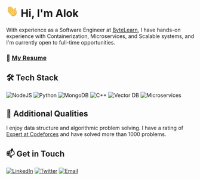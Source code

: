 # <img src="https://raw.githubusercontent.com/ABSphreak/ABSphreak/master/gifs/Hi.gif" height="32px" width="32px"> Hi, I'm Alok 

With experience as a Software Engineer at [ByteLearn](https://www.bytelearn.com/), I have hands-on experience with Containerization, Microservices, and Scalable systems, and I'm currently open to full-time opportunities.
### 📝 [My Resume](https://drive.google.com/file/d/1PVDQKMMIVguiy7Cnkia-PlcDr2KcJOnX/view?usp=sharing)

## 🛠 Tech Stack
![NodeJS](https://img.shields.io/badge/Node.js-43853D?style=for-the-badge&logo=node.js&logoColor=white)
![Python](https://img.shields.io/badge/-Python-000?style=for-the-badge&logo=python)
![MongoDB](https://img.shields.io/badge/MongoDB-4EA94B?style=for-the-badge&logo=mongodb&logoColor=white)
![C++](https://img.shields.io/badge/C++-00599C?style=for-the-badge&logo=cplusplus&logoColor=white)
![Vector DB](https://img.shields.io/badge/VectorDB-000?style=for-the-badge)
![Microservices](https://img.shields.io/badge/Microservices-000?style=for-the-badge)

## 🌟 Additional Qualities
I enjoy data structure and algorithmic problem solving. I have a rating of [Expert at Codeforces](https://codeforces.com/profile/imalok10) and have solved more than 1000 problems. 

## 📫 Get in Touch
[![LinkedIn](https://img.shields.io/badge/LinkedIn-0077B5?style=for-the-badge&logo=linkedin&logoColor=white)](https://www.linkedin.com/in/alok-yadav-00173718a/)
[![Twitter](https://img.shields.io/badge/Twitter-1DA1F2?style=for-the-badge&logo=twitter&logoColor=white)](https://x.com/Alok16699491)
[![Email](https://img.shields.io/badge/Email-D14836?style=for-the-badge&logo=gmail&logoColor=white)](mailto:alok7738y@gmail.com)

